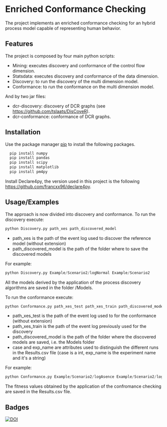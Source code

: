 
# Enriched Conformance Checking

The project implements an enriched conformance checking for an hybrid process model capable of representing human behavior. 



## Features

The project is composed by four main python scripts:
- Mining: executes discovery and conformance of the control flow dimension.
- Statsdata: executes discovery and conformance of the data dimension.
- Discovery: to run the discovery of the multi dimension model.
- Conformance: to run the conformance on the multi dimension model.

And by two jar files:
- dcr-discovery: discovery of DCR graphs (see https://github.com/tslaats/DisCoveR). 
- dcr-conformance: conformance of DCR graphs.


## Installation

Use the package manager [pip](https://pip.pypa.io/en/stable/) to install the following packages.

```bash
  pip install numpy
  pip install pandas
  pip install scipy
  pip install matplotlib
  pip install pm4py
```

Install Declare4py, the version used in this project is the following https://github.com/francxx96/declare4py.
    
## Usage/Examples

The approach is now divided into discovery and conformance.
To run the discovery execute: 
```python
python Discovery.py path_xes path_discovered_model
```
- path_xes is the path of the event log used to discover the reference model (without extension)
- path_discovered_model is the path of the folder where to save the discovered models

For example:
```python
python Discovery.py Example/Scenario2/logNormal Example/Scenario2
```
All the models derived by the application of the process discovery algorithms are saved in the folder /Models.


To run the conformance execute:
```python
python Conformance.py path_xes_test path_xes_train path_discovered_model, case, exp_name
```
- path_xes_test is the path of the event log used to for the conformance (without extension)
- path_xes_train is the path of the event log previously used for the discovery
- path_discovered_model is the path of the folder where the discovered models are saved, i.e. the Models folder
- case and exp_name are attributes used to distinguish the different runs in the Results.csv file (case is a int, exp_name is the experiment name and it's a string)

For example:
```python
python Conformance.py Example/Scenario2/logAsence Example/Scenario2/logNormal Example/Scenario2/Models 1 test1
```

The fitness values obtained by the application of the confromance checking are saved in the Results.csv file.

## Badges

[![DOI](https://zenodo.org/badge/501979701.svg)](https://zenodo.org/badge/latestdoi/501979701)
